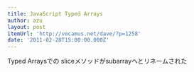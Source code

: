 ```yaml
---
title: JavaScript Typed Arrays
author: azu
layout: post
itemUrl: 'http://vocamus.net/dave/?p=1258'
date: '2011-02-28T15:00:00.000Z'
---
```

Typed Arraysでの sliceメソッドがsubarrayへとリネームされた
